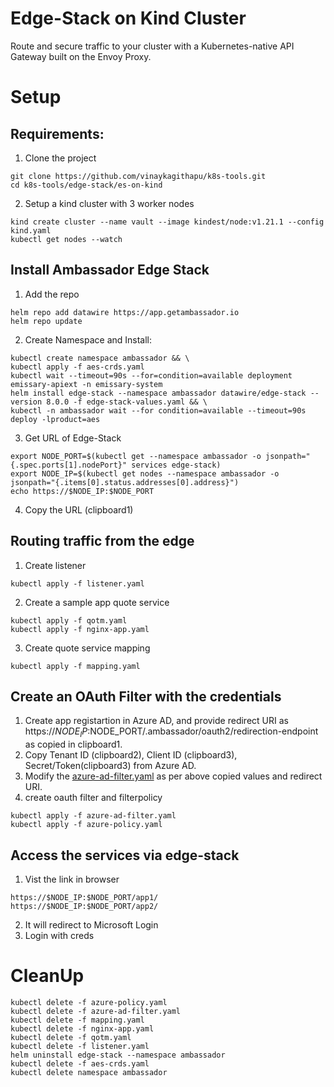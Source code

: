 # Edge-Stack on Kind Cluster 
Route and secure traffic to your cluster with a Kubernetes-native API Gateway built on the Envoy Proxy.

# Setup
## Requirements:
1. Clone the project
```shell
git clone https://github.com/vinaykagithapu/k8s-tools.git
cd k8s-tools/edge-stack/es-on-kind
```

2. Setup a kind cluster with 3 worker nodes
```shell
kind create cluster --name vault --image kindest/node:v1.21.1 --config kind.yaml
kubectl get nodes --watch
```

## Install Ambassador Edge Stack
1. Add the repo
```shell
helm repo add datawire https://app.getambassador.io
helm repo update
```

2. Create Namespace and Install:
```shell
kubectl create namespace ambassador && \
kubectl apply -f aes-crds.yaml
kubectl wait --timeout=90s --for=condition=available deployment emissary-apiext -n emissary-system
helm install edge-stack --namespace ambassador datawire/edge-stack --version 8.0.0 -f edge-stack-values.yaml && \
kubectl -n ambassador wait --for condition=available --timeout=90s deploy -lproduct=aes
```
3. Get URL of Edge-Stack
```shell
export NODE_PORT=$(kubectl get --namespace ambassador -o jsonpath="{.spec.ports[1].nodePort}" services edge-stack)
export NODE_IP=$(kubectl get nodes --namespace ambassador -o jsonpath="{.items[0].status.addresses[0].address}")
echo https://$NODE_IP:$NODE_PORT
``` 
4. Copy the URL (clipboard1)

## Routing traffic from the edge
1. Create listener 
```shell
kubectl apply -f listener.yaml
```

2. Create a sample app quote service 
```shell
kubectl apply -f qotm.yaml
kubectl apply -f nginx-app.yaml
```

3. Create quote service mapping
```shell
kubectl apply -f mapping.yaml
```

## Create an OAuth Filter with the credentials
1. Create app registartion in Azure AD, and provide redirect URI as https://$NODE_IP:$NODE_PORT/.ambassador/oauth2/redirection-endpoint as copied in clipboard1.
2. Copy Tenant ID (clipboard2), Client ID (clipboard3), Secret/Token(clipboard3) from Azure AD.
3. Modify the [azure-ad-filter.yaml](azure-ad-filter.yaml) as per above copied values and redirect URI.
4. create oauth filter and filterpolicy
```shell
kubectl apply -f azure-ad-filter.yaml
kubectl apply -f azure-policy.yaml
```

## Access the services via edge-stack
1. Vist the link in browser
```
https://$NODE_IP:$NODE_PORT/app1/
https://$NODE_IP:$NODE_PORT/app2/
```
2. It will redirect to Microsoft Login
3. Login with creds


# CleanUp
```shell
kubectl delete -f azure-policy.yaml
kubectl delete -f azure-ad-filter.yaml
kubectl delete -f mapping.yaml
kubectl delete -f nginx-app.yaml
kubectl delete -f qotm.yaml
kubectl delete -f listener.yaml
helm uninstall edge-stack --namespace ambassador
kubectl delete -f aes-crds.yaml
kubectl delete namespace ambassador
```
